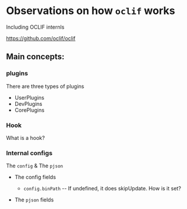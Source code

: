# Observations on how `oclif` works
Including OCLIF internls

https://github.com/oclif/oclif

## Main concepts:
### plugins
There are three types of plugins
* UserPlugins
* DevPlugins
* CorePlugins

### Hook
What is a hook?

### Internal configs
The `config` & The `pjson`
* The config fields
  * `config.binPath` -- If undefined, it does skipUpdate. How is it set?

* The `pjson` fields
